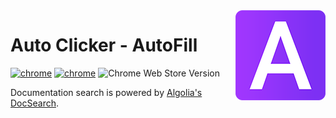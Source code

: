 <!-- markdownlint-disable-next-line no-inline-html-->
<img src="static/favicons/favicon144.png" align="right" alt="">

# Auto Clicker - AutoFill

[![chrome][img-chrome]][link-chrome]
[![chrome][img-chrome-users]][link-chrome]
![Chrome Web Store Version](https://img.shields.io/chrome-web-store/v/iapifmceeokikomajpccajhjpacjmibe)


[img-chrome-users]:https://img.shields.io/chrome-web-store/users/iapifmceeokikomajpccajhjpacjmibe

[img-chrome]:https://img.shields.io/chrome-web-store/stars/iapifmceeokikomajpccajhjpacjmibe?label=chrome&logo=googlechrome&logoColor=white
[link-chrome]:https://chrome.google.com/webstore/detail/auto-clicker-autofill/iapifmceeokikomajpccajhjpacjmibe


Documentation search is powered by [Algolia's DocSearch](https://docsearch.algolia.com/).